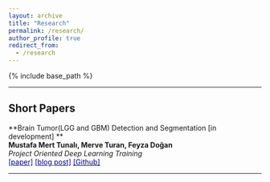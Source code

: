 ```yaml
---
layout: archive
title: "Research"
permalink: /research/
author_profile: true
redirect_from:
  - /research
---
```


{% include base_path %}

<!-- My research is in deep learning for medical image analysis, advised by <a href="https://www.hassanpourlab.com/" style="color:navy" target="_blank">Saeed Hassanpour</a>. More specifically, I work on visual analysis of histopathology images and enjoy solving problems using small data. I occasionally do natural language processing. -->

------

Short Papers
------

**Brain Tumor(LGG and GBM) Detection and Segmentation [in development] **  
**Mustafa Mert Tunalı, Merve Turan, Feyza Doğan**  
*Project Oriented Deep Learning Training*   
<a href="#" style="color:navy" target="_blank">[paper]</a> 
<a href="" style="color:navy" target="_blank">[blog post]</a>
<a href="https://github.com/mustafamerttunali/DeepHealth" style="color:navy" target="_blank">[Github]</a>

------


